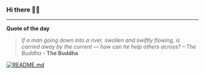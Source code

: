 ### Hi there 👋🏻


---

**Quote of the day**

> *If a man going down into a river, swollen and swiftly flowing, is carried away by the current — how can he help others across? – The Buddha* - **The Buddha** 

[![README.md](https://github.com/marcolovazzano/marcolovazzano/actions/workflows/readme.yml/badge.svg?branch=main)](https://github.com/marcolovazzano/marcolovazzano/actions/workflows/readme.yml)

